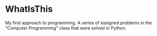 # WhatIsThis
My first approach to programming. A series of assigned problems in the "Computer Programming" class that were solved in Python.